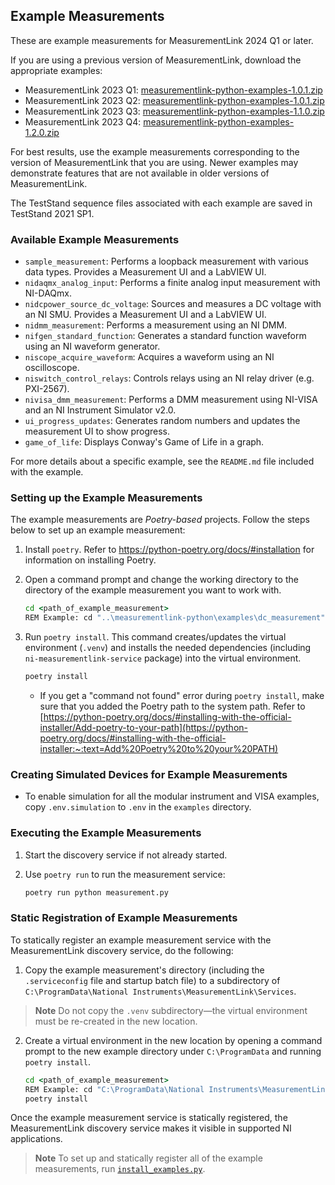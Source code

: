 
## Example Measurements

These are example measurements for MeasurementLink 2024 Q1 or later.

If you are using a previous version of MeasurementLink, download the appropriate examples:

- MeasurementLink 2023 Q1: [measurementlink-python-examples-1.0.1.zip](https://github.com/ni/measurementlink-python/releases/download/1.0.1/measurementlink-python-examples-1.0.1.zip)
- MeasurementLink 2023 Q2: [measurementlink-python-examples-1.0.1.zip](https://github.com/ni/measurementlink-python/releases/download/1.0.1/measurementlink-python-examples-1.0.1.zip)
- MeasurementLink 2023 Q3: [measurementlink-python-examples-1.1.0.zip](https://github.com/ni/measurementlink-python/releases/download/1.1.0/measurementlink-python-examples-1.1.0.zip)
- MeasurementLink 2023 Q4: [measurementlink-python-examples-1.2.0.zip](https://github.com/ni/measurementlink-python/releases/download/1.2.0/measurementlink-python-examples-1.2.0.zip)

For best results, use the example measurements corresponding to the version of MeasurementLink
that you are using. Newer examples may demonstrate features that are not available in older
versions of MeasurementLink.

The TestStand sequence files associated with each example are saved in TestStand 2021 SP1.

### Available Example Measurements

- `sample_measurement`: Performs a loopback measurement with various data types. Provides a Measurement UI and a LabVIEW UI.
- `nidaqmx_analog_input`: Performs a finite analog input measurement with NI-DAQmx.
- `nidcpower_source_dc_voltage`: Sources and measures a DC voltage with an NI SMU. Provides a Measurement UI and a LabVIEW UI.
- `nidmm_measurement`: Performs a measurement using an NI DMM.
- `nifgen_standard_function`: Generates a standard function waveform using an NI waveform generator.
- `niscope_acquire_waveform`: Acquires a waveform using an NI oscilloscope.
- `niswitch_control_relays`: Controls relays using an NI relay driver (e.g. PXI-2567).
- `nivisa_dmm_measurement`: Performs a DMM measurement using NI-VISA and an NI Instrument Simulator v2.0.
- `ui_progress_updates`: Generates random numbers and updates the measurement UI to show progress.
- `game_of_life`: Displays Conway's Game of Life in a graph.

For more details about a specific example, see the `README.md` file included with the example.

### Setting up the Example Measurements

The example measurements are *Poetry-based* projects. Follow the steps below to set up an example measurement:

1. Install `poetry`. Refer to <https://python-poetry.org/docs/#installation> for information on installing Poetry.

2. Open a command prompt and change the working directory to the directory of the example measurement you want to work with.

    ``` cmd
    cd <path_of_example_measurement>
    REM Example: cd "..\measurementlink-python\examples\dc_measurement"
    ```

3. Run `poetry install`. This command creates/updates the virtual environment (`.venv`) and installs the needed dependencies (including `ni-measurementlink-service` package) into the virtual environment.

    ``` cmd
    poetry install
    ```
    - If you get a "command not found" error during `poetry install`, make sure that you added the Poetry path to the system path. Refer to [https://python-poetry.org/docs/#installing-with-the-official-installer/Add-poetry-to-your-path](https://python-poetry.org/docs/#installing-with-the-official-installer:~:text=Add%20Poetry%20to%20your%20PATH)

### Creating Simulated Devices for Example Measurements

- To enable simulation for all the modular instrument and VISA examples, copy `.env.simulation` to `.env` in the `examples` directory.

### Executing the Example Measurements

1. Start the discovery service if not already started.
2. Use `poetry run` to run the measurement service:

    ``` cmd
    poetry run python measurement.py
    ```

### Static Registration of Example Measurements

To statically register an example measurement service with the MeasurementLink discovery service, do the following:

1. Copy the example measurement's directory (including the `.serviceconfig` file and startup batch file) to a subdirectory of `C:\ProgramData\National Instruments\MeasurementLink\Services`.
> **Note**
> Do not copy the `.venv` subdirectory&mdash;the virtual environment must be re-created in the new location.
2. Create a virtual environment in the new location by opening a command prompt to the new example directory under `C:\ProgramData` and running `poetry install`.

    ``` cmd
    cd <path_of_example_measurement>
    REM Example: cd "C:\ProgramData\National Instruments\MeasurementLink\Services\dc_measurement"
    poetry install
    ```

Once the example measurement service is statically registered, the MeasurementLink discovery service makes it visible in supported NI applications.

> **Note**
> To set up and statically register all of the example measurements, run [`install_examples.py`](../scripts/install_examples.py).
